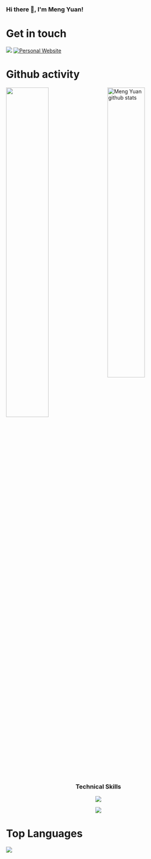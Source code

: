 ### Hi there 👋, I'm Meng Yuan!

# Get in touch

[![](https://img.shields.io/badge/linkedin-%230077B5.svg?style=for-the-badge&logo=linkedin)](https://www.linkedin.com/in/mengyuandev/) 
<a href="https://mengyuan.dev/">
<img alt="Personal Website" src="https://img.shields.io/badge/-Personal%20Website-43853d?style=for-the-badge&logo=react&logoColor=white"></a>


# Github activity
 <img src="https://github-readme-stats.vercel.app/api?username=mong00x&show_icons=true&theme=dracula&rank_icon=github" alt="Meng Yuan github stats" width="45%" align="right"/>
 <img  src="https://github-readme-streak-stats.herokuapp.com/?user=mong00x&theme=dracula" width="48%" >



### <p align="center">Technical Skills</p>

<p align="center">
  <a href="https://mengyuan.dev/">
    <img src="https://skillicons.dev/icons?i=js,typescript,react,next,nodejs,mysql" />
  </a>
</p>
<p align="center">
  <a href="https://mengyuan.dev/">
    <img src="https://skillicons.dev/icons?i=html,css,bootstrap,figma,git,github" />
  </a>
</p>

# Top Languages

<img src="https://github-readme-stats.vercel.app/api/top-langs/?username=mong00x&layout=compact"/>
